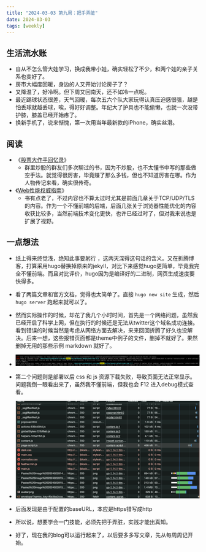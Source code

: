 ```yaml
---
title: "2024-03-03 第九周：把手弄脏"
date: 2024-03-03
tags: [weekly]
---
```


## 生活流水账
- 自从不怎么管大娃学习，换成我带小娃，确实轻松了不少，和两个娃的亲子关系也变好了。
- 房市大幅度回暖，身边的人又开始讨论房子了？
- 又降温了，好冷啊。但下周又回南天，还不如冷一点呢。
- 最近踢球状态很差，天气回暖，每次五六个队大家玩得认真压迫感很强，越是怕丢球就越丢球，唉，得好好调整。年纪大了护具也不能偷懒，也就一次没带护膝，膝盖已经开始疼了。
- 换新手机了，说来惭愧，第一次用当年最新款的iPhone，确实丝滑。

## 阅读
- 《[股票大作手回忆录](https://book.douban.com/subject/5382213/)》
	- 群里炒股的群友们多次聊过的书，因为不炒股，也不太懂书中写的那些做空手法。就觉得很厉害，毕竟赚了那么多钱，但也不知道厉害在哪。作为人物传记来看，确实很传奇。
- 《[Web性能权威指南](https://book.douban.com/subject/25856314/)》
    - 书有点老了，不过内容也不算太过时尤其是前面几章关于TCP/UDP/TLS的内容。作为一个不懂前端的后端，后面几张关于浏览器性能优化的内容收获比较多，当然前端技术变化更快，也许已经过时了，但对我来说也是扩展了视野。

## 一点想法
- 纸上得来终觉浅，绝知此事要躬行 ，这两天深得这句话的含义。又在折腾博客，打算采用hugo替换掉原来的jekyII，对比下来感觉hugo更简单，毕竟我完全不懂前端。而且对比评价，hugo因为是编译好的二进制，网页生成速度要快得多。
- 看了两篇文章和官方文档，觉得也太简单了。直接 `hugo new site` 生成，然后 `hugo server` 跑起来就可以了。
- 然而实际操作的时候，却花了我几个小时时间，首先是一个网络问题，虽然我已经开启了科学上网，但在执行的时候还是无法从twitter这个域名成功连接。看到错误的时候当然是考虑从网络方面去解决，来来回回折腾了好久也没解决。后来一想，这些报错页面都是theme中例子的文件，删掉不就好了。果然删掉无用的那些示例 markdown 就好了。
- ![Pasted image 20240303141954.png](https://raw.githubusercontent.com/zhiqli/imgs/main/Pasted%20image%2020240303141954.png)

- 第二个问题则是部署以后 css 和 js 资源下载失败，导致页面无法正常显示。问题我倒一眼看出来了，虽然我不懂前端，但我也会 F12 进入debug模式查看。
- ![Pasted image 20240302214252.png](https://raw.githubusercontent.com/zhiqli/imgs/main/Pasted%20image%2020240302214252.png)

- 后面发现是由于配置的baseURL，本应是https错写成http
- 所以说，想要学会一门技能，必须先把手弄脏，实践才能出真知。
- 好了，现在我的blog可以运行起来了，以后要多多写文章，先从每周周记开始。